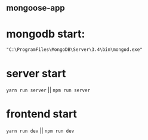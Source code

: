 ## mongoose-app

# mongodb start:
`"C:\ProgramFiles\MongoDB\Server\3.4\bin\mongod.exe"`

# server start
`yarn run server` || `npm run server`

# frontend start
`yarn run dev` || `npm run dev`
